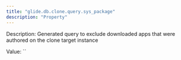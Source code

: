 ```yaml
---
title: "glide.db.clone.query.sys_package"
description: "Property"
---
```


Description: Generated query to exclude downloaded apps that were authored on the clone target instance

Value: ``